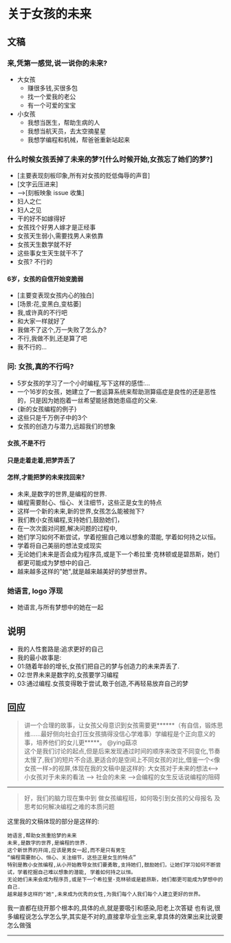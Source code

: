 # 关于女孩的未来
 
## 文稿

### 来,凭第一感觉,说一说你的未来?
   - 大女孩
     - 赚很多钱,买很多包
     - 找一个爱我的老公
     - 有一个可爱的宝宝
   - 小女孩
     - 我想当医生，帮助生病的人
     - 我想当航天员，去太空摘星星
     - 我想学编程和机械，帮爸爸重新站起来
###  什么时候女孩丢掉了未来的梦?[什么时候开始,女孩忘了她们的梦?]
   - [主要表现刻板印象,所有对女孩的贬低侮辱的声音]
   - [文字云压进来]
   - -->[刻板映象 issue 收集]
   - 妇人之仁
   - 妇人之见
   - 干的好不如嫁得好
   - 女孩找个好男人嫁才是正经事
   - 女孩天生弱小,需要找男人来依靠
   - 女孩天生数学就不好
   - 这些事女生天生就干不了
   - 女孩? 不行的
####  6岁，女孩的自信开始变脆弱
   - [主要变表现女孩内心的独白]
   - [场景:花,变黑白,变枯萎]
   - 我,或许真的不行吧
   - 和大家一样就好了
   - 我做不了这个,万一失败了怎么办?
   - 不行,我做不到,还是算了吧
   - 我不行的...
### 问: 女孩,真的不行吗?
   - 5岁女孩的学习了一个小时编程,写下这样的感悟:...
   - 一个16岁的女孩，她建立了一套运算系统来帮助测算癌症是良性的还是恶性的，只是因为她抱着一丝希望能拯救她患癌症的父亲.
   - {新的女孩编程的例子}
   - 这些只是千万例子中的3个
   - 女孩的创造力与潜力,远超我们的想象

#### 女孩,不是不行
#### 只是走着走着,把梦弄丢了
#### 怎样,才能把梦的未来找回来?
   - 未来,是数字的世界,是编程的世界.
   - 编程需要耐心、恒心、关注细节，这些正是女生的特点
   - 这样一个新的未来,新的世界,女孩怎么能被抛下?
   - 我们教小女孩编程,支持她们,鼓励她们，
   - 在一次次面对问题,解决问题的过程中,
   - 她们学习如何不断尝试，学着挖掘自己难以想象的潜能, 学着如何持之以恒。
   - 学着将自己美丽的想法变成现实
   - 无论她们未来是否会成为程序员,或是下一个希拉里·克林顿或是碧昂斯，她们都更可能成为梦想中的自己.
   - 越来越多这样的"她",就是越来越美好的梦想世界。

### 她语言, logo 浮现
   - 她语言,与所有梦想中的她在一起
     
      
## 说明

 - 我的人性套路是:追求更好的自己
 - 我的最小故事是:
 - 01:随着年龄的增长,女孩们把自己的梦与创造力的未来弄丢了.
 - 02:世界未来是数字的,女孩要学习编程
 - 03:通过编程.女孩变得敢于尝试,敢于创造,不再轻易放弃自己的梦

## 回应

> 讲一个合理的故事，让女孩父母意识到女孩需要更******（有自信，锻炼思维……最好侧向社会打压女孩搞得没信心学难事）学编程是个正向意义的事，培养他们的女儿更*****。
@ying菇凉  
这个是我们讨论的起点,但是后来发现通过时间的顺序来改变不同变化,节奏太慢了,我们的短片不合适,更适合的是空间上不同女孩的对比,借鉴一个<像女孩一样>的视屏,体现在我的文稿中是这样的:
大女孩对于未来的想法<-->小女孩对于未来的看法   --> 社会的未来 -->会编程的女生反话说编程的阻碍 

---

>好，我们的脑力现在集中到
做女孩编程班，如何吸引到女孩的父母报名
及
>思考如何解决编程之难的本质问题

这里我的文稿体现的部分是这样的:
    
    她语言,帮助女孩重拾梦的未来
    未来,是数字的世界,是编程的世界.
    这个新世界的开阔,应该是男女一起,而不是只有男生
    “编程需要耐心、恒心、关注细节，这些正是女生的特点”
    特别是教小女孩编程,从小开始教导女孩们要勇敢,支持她们,鼓励她们，让她们学习如何不断尝试，学着挖掘自己难以想象的潜能, 学着如何持之以恒。
    无论她们未来会成为程序员,或是下一个希拉里·克林顿或是碧昂斯，她们都更可能成为梦想中的自己.
    越来越多这样的"她",未来成为优秀的女性,为我们每个人我们每个人建立更好的世界。

我一直都在绕开那个根本的,具体的点,就是要吸引和感染,阳老上次答疑 也有说,很多编程说怎么学怎么学,其实是不对的,直接拿毕业生出来,拿具体的效果出来比说要怎么做强

---




